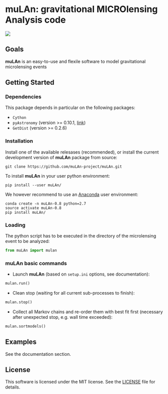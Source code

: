 muLAn: gravitational MICROlensing Analysis code
======

<a href="https://travis-ci.org/muLAn-project/muLAn"><img src="https://travis-ci.org/muLAn-project/muLAn.svg?branch=master"></a>

Goals
-----

**muLAn** is an easy-to-use and flexile software to model gravitational microlensing events

Getting Started
---------------

### Dependencies

This package depends in particular on the following packages:

- `Cython`
- `pyAstronomy` (version >= 0.10.1,  <a href="http://www.hs.uni-hamburg.de/DE/Ins/Per/Czesla/PyA/PyA/index.html">link</a>)
- `GetDist` (version >= 0.2.6)

### Installation

Install one of the available relesases (recommended), or install the current development version of **muLAn** package from source:
```
git clone https://github.com/muLAn-project/muLAn.git
```

To install **muLAn** in your user python environment: 
```
pip install --user muLAn/
```

We however recommend to use an [Anaconda](https://anaconda.org) user environment:
```
conda create -n muLAn-0.8 python=2.7
source activate muLAn-0.8
pip install muLAn/
```

### Loading

The python script has to be executed in the directory of the microlensing event to be analyzed:

```python
from muLAn import mulan
```

### muLAn basic commands

- Launch **muLAn** (based on `setup.ini` options, see documentation):

```python
mulan.run()
```

- Clean stop (waiting for all current sub-processes to finish):

```python
mulan.stop()
```

- Collect all Markov chains and re-order them with best fit first (necessary after unexpected stop, e.g. wall time exceeded):

```python
mulan.sortmodels()
```

Examples
--------

See the documentation section.

License
-------

This software is licensed under the MIT license. See the [LICENSE](LICENSE) file
for details.

